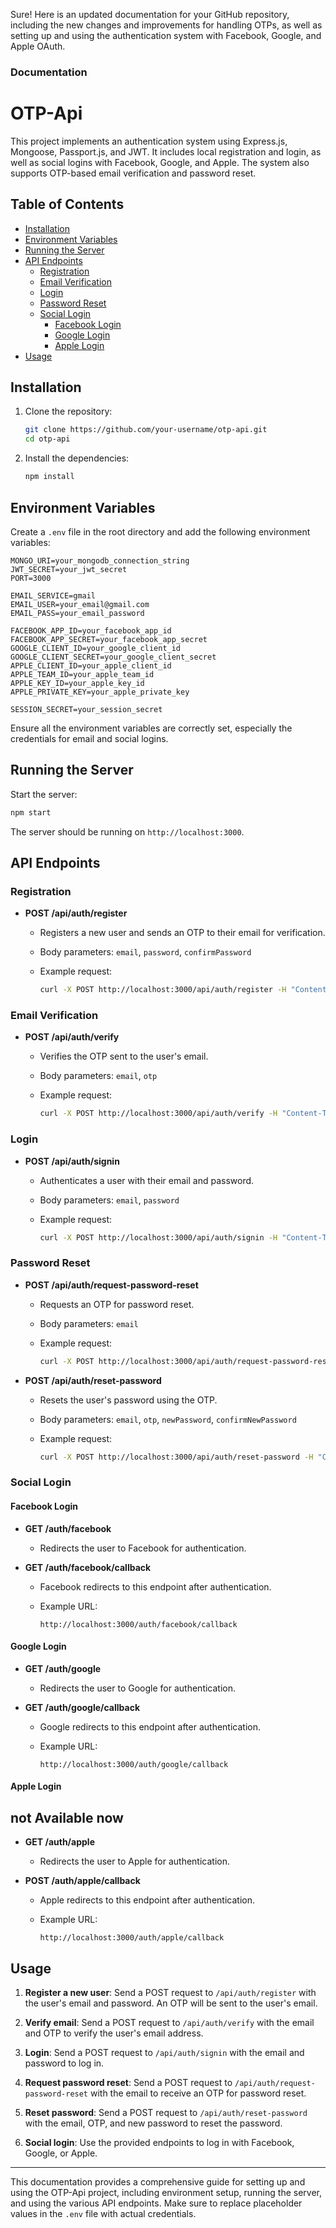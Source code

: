 Sure! Here is an updated documentation for your GitHub repository, including the new changes and improvements for handling OTPs, as well as setting up and using the authentication system with Facebook, Google, and Apple OAuth.

### Documentation

# OTP-Api

This project implements an authentication system using Express.js, Mongoose, Passport.js, and JWT. It includes local registration and login, as well as social logins with Facebook, Google, and Apple. The system also supports OTP-based email verification and password reset.

## Table of Contents

- [Installation](#installation)
- [Environment Variables](#environment-variables)
- [Running the Server](#running-the-server)
- [API Endpoints](#api-endpoints)
  - [Registration](#registration)
  - [Email Verification](#email-verification)
  - [Login](#login)
  - [Password Reset](#password-reset)
  - [Social Login](#social-login)
    - [Facebook Login](#facebook-login)
    - [Google Login](#google-login)
    - [Apple Login](#apple-login)
- [Usage](#usage)

## Installation

1. Clone the repository:

   ```sh
   git clone https://github.com/your-username/otp-api.git
   cd otp-api
   ```

2. Install the dependencies:

   ```sh
   npm install
   ```

## Environment Variables

Create a `.env` file in the root directory and add the following environment variables:

```env
MONGO_URI=your_mongodb_connection_string
JWT_SECRET=your_jwt_secret
PORT=3000

EMAIL_SERVICE=gmail
EMAIL_USER=your_email@gmail.com
EMAIL_PASS=your_email_password

FACEBOOK_APP_ID=your_facebook_app_id
FACEBOOK_APP_SECRET=your_facebook_app_secret
GOOGLE_CLIENT_ID=your_google_client_id
GOOGLE_CLIENT_SECRET=your_google_client_secret
APPLE_CLIENT_ID=your_apple_client_id
APPLE_TEAM_ID=your_apple_team_id
APPLE_KEY_ID=your_apple_key_id
APPLE_PRIVATE_KEY=your_apple_private_key

SESSION_SECRET=your_session_secret
```

Ensure all the environment variables are correctly set, especially the credentials for email and social logins.

## Running the Server

Start the server:

```sh
npm start
```

The server should be running on `http://localhost:3000`.

## API Endpoints

### Registration

- **POST /api/auth/register**
  - Registers a new user and sends an OTP to their email for verification.
  - Body parameters: `email`, `password`, `confirmPassword`
  - Example request:

    ```sh
    curl -X POST http://localhost:3000/api/auth/register -H "Content-Type: application/json" -d '{"email":"test@example.com","password":"password123","confirmPassword":"password123"}'
    ```

### Email Verification

- **POST /api/auth/verify**
  - Verifies the OTP sent to the user's email.
  - Body parameters: `email`, `otp`
  - Example request:

    ```sh
    curl -X POST http://localhost:3000/api/auth/verify -H "Content-Type: application/json" -d '{"email":"test@example.com","otp":"123456"}'
    ```

### Login

- **POST /api/auth/signin**
  - Authenticates a user with their email and password.
  - Body parameters: `email`, `password`
  - Example request:

    ```sh
    curl -X POST http://localhost:3000/api/auth/signin -H "Content-Type: application/json" -d '{"email":"test@example.com","password":"password123"}'
    ```

### Password Reset

- **POST /api/auth/request-password-reset**
  - Requests an OTP for password reset.
  - Body parameters: `email`
  - Example request:

    ```sh
    curl -X POST http://localhost:3000/api/auth/request-password-reset -H "Content-Type: application/json" -d '{"email":"test@example.com"}'
    ```

- **POST /api/auth/reset-password**
  - Resets the user's password using the OTP.
  - Body parameters: `email`, `otp`, `newPassword`, `confirmNewPassword`
  - Example request:

    ```sh
    curl -X POST http://localhost:3000/api/auth/reset-password -H "Content-Type: application/json" -d '{"email":"test@example.com","otp":"123456","newPassword":"newpassword123","confirmNewPassword":"newpassword123"}'
    ```

### Social Login

#### Facebook Login

- **GET /auth/facebook**
  - Redirects the user to Facebook for authentication.

- **GET /auth/facebook/callback**
  - Facebook redirects to this endpoint after authentication.
  - Example URL:

    ```
    http://localhost:3000/auth/facebook/callback
    ```

#### Google Login

- **GET /auth/google**
  - Redirects the user to Google for authentication.

- **GET /auth/google/callback**
  - Google redirects to this endpoint after authentication.
  - Example URL:

    ```
    http://localhost:3000/auth/google/callback
    ```

#### Apple Login
## not Available now
- **GET /auth/apple**
  - Redirects the user to Apple for authentication.

- **POST /auth/apple/callback**
  - Apple redirects to this endpoint after authentication.
  - Example URL:

    ```
    http://localhost:3000/auth/apple/callback
    ```

## Usage

1. **Register a new user**: Send a POST request to `/api/auth/register` with the user's email and password. An OTP will be sent to the user's email.

2. **Verify email**: Send a POST request to `/api/auth/verify` with the email and OTP to verify the user's email address.

3. **Login**: Send a POST request to `/api/auth/signin` with the email and password to log in.

4. **Request password reset**: Send a POST request to `/api/auth/request-password-reset` with the email to receive an OTP for password reset.

5. **Reset password**: Send a POST request to `/api/auth/reset-password` with the email, OTP, and new password to reset the password.

6. **Social login**: Use the provided endpoints to log in with Facebook, Google, or Apple.

---

This documentation provides a comprehensive guide for setting up and using the OTP-Api project, including environment setup, running the server, and using the various API endpoints. Make sure to replace placeholder values in the `.env` file with actual credentials.
